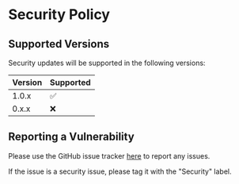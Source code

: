 # Security Policy

## Supported Versions

Security updates will be supported in the following versions:

| Version | Supported          |
| ------- | ------------------ |
| 1.0.x   | :white_check_mark: |
| 0.x.x   | :x:                |

## Reporting a Vulnerability

Please use the GitHub issue tracker [here](https://github.com/BlueTufa/tree/issues) to report any issues.  

If the issue is a security issue, please tag it with the "Security" label.
